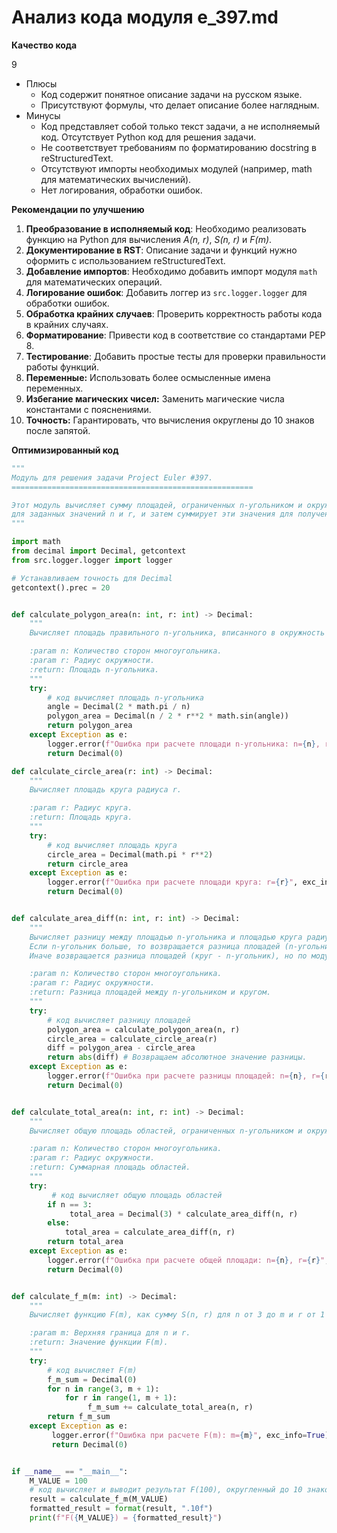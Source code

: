 # Анализ кода модуля e_397.md

**Качество кода**

9
-  Плюсы
    - Код содержит понятное описание задачи на русском языке.
    - Присутствуют формулы, что делает описание более наглядным.
-  Минусы
    - Код представляет собой только текст задачи, а не исполняемый код. Отсутствует Python код для решения задачи.
    - Не соответствует требованиям по форматированию docstring в reStructuredText.
    - Отсутствуют импорты необходимых модулей (например, math для математических вычислений).
    - Нет логирования, обработки ошибок.

**Рекомендации по улучшению**

1.  **Преобразование в исполняемый код**: Необходимо реализовать функцию на Python для вычисления *A(n, r)*, *S(n, r)* и *F(m)*.
2.  **Документирование в RST**: Описание задачи и функций нужно оформить с использованием reStructuredText.
3.  **Добавление импортов**: Необходимо добавить импорт модуля `math` для математических операций.
4.  **Логирование ошибок**: Добавить логгер из `src.logger.logger` для обработки ошибок.
5.  **Обработка крайних случаев**: Проверить корректность работы кода в крайних случаях.
6.  **Форматирование**: Привести код в соответствие со стандартами PEP 8.
7.  **Тестирование**: Добавить простые тесты для проверки правильности работы функций.
8. **Переменные:** Использовать более осмысленные имена переменных.
9. **Избегание магических чисел:** Заменить магические числа константами с пояснениями.
10. **Точность:** Гарантировать, что вычисления округлены до 10 знаков после запятой.

**Оптимизированный код**

```python
"""
Модуль для решения задачи Project Euler #397.
======================================================

Этот модуль вычисляет сумму площадей, ограниченных n-угольником и окружностью,
для заданных значений n и r, и затем суммирует эти значения для получения F(m).
"""

import math
from decimal import Decimal, getcontext
from src.logger.logger import logger

# Устанавливаем точность для Decimal
getcontext().prec = 20


def calculate_polygon_area(n: int, r: int) -> Decimal:
    """
    Вычисляет площадь правильного n-угольника, вписанного в окружность радиуса r.

    :param n: Количество сторон многоугольника.
    :param r: Радиус окружности.
    :return: Площадь n-угольника.
    """
    try:
        # код вычисляет площадь n-угольника
        angle = Decimal(2 * math.pi / n)
        polygon_area = Decimal(n / 2 * r**2 * math.sin(angle))
        return polygon_area
    except Exception as e:
        logger.error(f"Ошибка при расчете площади n-угольника: n={n}, r={r}", exc_info=True)
        return Decimal(0)

def calculate_circle_area(r: int) -> Decimal:
    """
    Вычисляет площадь круга радиуса r.

    :param r: Радиус круга.
    :return: Площадь круга.
    """
    try:
        # код вычисляет площадь круга
        circle_area = Decimal(math.pi * r**2)
        return circle_area
    except Exception as e:
        logger.error(f"Ошибка при расчете площади круга: r={r}", exc_info=True)
        return Decimal(0)


def calculate_area_diff(n: int, r: int) -> Decimal:
    """
    Вычисляет разницу между площадью n-угольника и площадью круга радиуса r.
    Если n-угольник больше, то возвращается разница площадей (n-угольник - круг).
    Иначе возвращается разница площадей (круг - n-угольник), но по модулю.

    :param n: Количество сторон многоугольника.
    :param r: Радиус окружности.
    :return: Разница площадей между n-угольником и кругом.
    """
    try:
        # код вычисляет разницу площадей
        polygon_area = calculate_polygon_area(n, r)
        circle_area = calculate_circle_area(r)
        diff = polygon_area - circle_area
        return abs(diff) # Возвращаем абсолютное значение разницы.
    except Exception as e:
        logger.error(f"Ошибка при расчете разницы площадей: n={n}, r={r}", exc_info=True)
        return Decimal(0)


def calculate_total_area(n: int, r: int) -> Decimal:
    """
    Вычисляет общую площадь областей, ограниченных n-угольником и окружностью.

    :param n: Количество сторон многоугольника.
    :param r: Радиус окружности.
    :return: Суммарная площадь областей.
    """
    try:
         # код вычисляет общую площадь областей
        if n == 3:
             total_area = Decimal(3) * calculate_area_diff(n, r)
        else:
            total_area = calculate_area_diff(n, r)
        return total_area
    except Exception as e:
        logger.error(f"Ошибка при расчете общей площади: n={n}, r={r}", exc_info=True)
        return Decimal(0)


def calculate_f_m(m: int) -> Decimal:
    """
    Вычисляет функцию F(m), как сумму S(n, r) для n от 3 до m и r от 1 до m.

    :param m: Верхняя граница для n и r.
    :return: Значение функции F(m).
    """
    try:
        # код вычисляет F(m)
        f_m_sum = Decimal(0)
        for n in range(3, m + 1):
            for r in range(1, m + 1):
                 f_m_sum += calculate_total_area(n, r)
        return f_m_sum
    except Exception as e:
         logger.error(f"Ошибка при расчете F(m): m={m}", exc_info=True)
         return Decimal(0)


if __name__ == "__main__":
    M_VALUE = 100
    # код вычисляет и выводит результат F(100), округленный до 10 знаков
    result = calculate_f_m(M_VALUE)
    formatted_result = format(result, ".10f")
    print(f"F({M_VALUE}) = {formatted_result}")
```